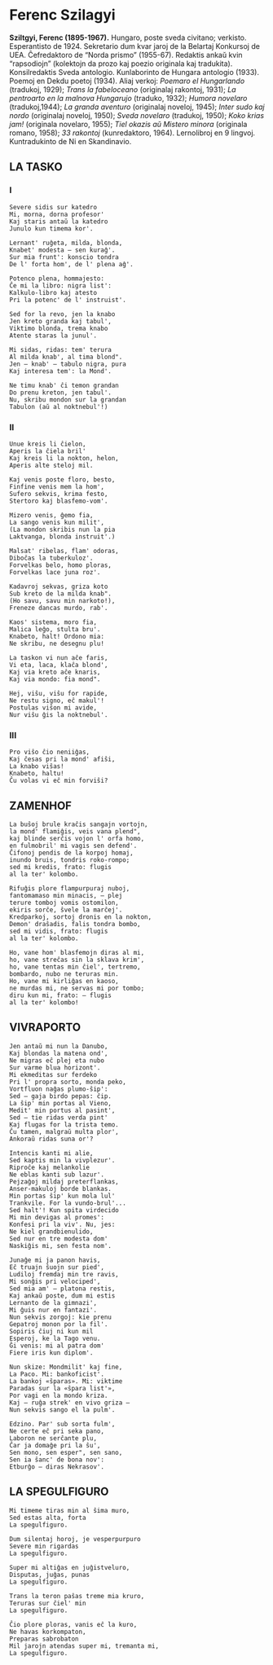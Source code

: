 # Ferenc Szilagyi
**Sziltgyi, Ferenc (1895-1967).** Hungaro, poste sveda civitano; verkisto. Esperantisto de 1924. Sekretario dum kvar jaroj de la Belartaj Konkursoj de UEA. Ĉefredaktoro de “Norda prismo” (1955-67). Redaktis ankaŭ kvin “rapsodiojn” (kolektojn da prozo kaj poezio originala kaj tradukita). Konsilredaktis Sveda antologio. Kunlaborinto de Hungara antologio (1933). Poemoj en Dekdu poetoj (1934). Aliaj verkoj: *Poemaro el Hungarlando* (tradukoj, 1929); *Trans la fabeloceano* (originalaj rakontoj, 1931); *La pentroarto en la malnova Hungarujo* (traduko, 1932); *Humora novelaro* (tradukoj,1944); *La granda aventuro* (originalaj noveloj, 1945); *Inter sudo kaj nordo* (originalaj noveloj, 1950); *Sveda novelaro* (tradukoj, 1950); *Koko krias jam!* (originala novelaro, 1955); *Tiel okazis aŭ Mistero minora* (originala romano, 1958); *33 rakontoj* (kunredaktoro, 1964). Lernolibroj en 9 lingvoj. Kuntradukinto de Ni en Skandinavio.

## LA TASKO
### I
    Severe sidis sur katedro
    Mi, morna, dorna profesor'
    Kaj staris antaŭ la katedro
    Junulo kun timema kor'.

    Lernant' ruĝeta, milda, blonda,
    Knabet' modesta — sen kuraĝ'.
    Sur mia frunt': konscio tondra
    De l' forta hom', de l' plena aĝ'.

    Potenco plena, hommajesto:
    Ĉe mi la libro: nigra list':
    Kalkulo-libro kaj atesto
    Pri la potenc' de l' instruist'.

    Sed for la revo, jen la knabo
    Jen kreto granda kaj tabul',
    Viktimo blonda, trema knabo
    Atente staras la junul'.

    Mi sidas, ridas: tem' terura
    Al milda knab', al tima blond".
    Jen — knab' — tabulo nigra, pura
    Kaj interesa tem': la Mond'.

    Ne timu knab' ĉi temon grandan
    Do prenu kreton, jen tabul'.
    Nu, skribu mondon sur la grandan
    Tabulon (aŭ al noktnebul'!)

### II
    Unue kreis li ĉielon,
    Aperis la ĉiela bril'
    Kaj kreis li la nokton, helon,
    Aperis alte steloj mil.

    Kaj venis poste floro, besto,
    Finfine venis mem la hom',
    Sufero sekvis, krima festo,
    Stertoro kaj blasfemo-vom'.

    Mizero venis, ĝemo fia,
    La sango venis kun milit',
    (La mondon skribis nun la pia
    Laktvanga, blonda instruit'.)

    Malsat' ribelas, flam' odoras,
    Diboĉas la tuberkuloz'.
    Forvelkas belo, homo ploras,
    Forvelkas lace juna roz'.

    Kadavroj sekvas, griza koto
    Sub kreto de la milda knab".
    (Ho savu, savu min narkoto!),
    Freneze dancas murdo, rab'.

    Kaos' sistema, moro fia,
    Malica leĝo, stulta bru'.
    Knabeto, halt! Ordono mia:
    Ne skribu, ne desegnu plu!

    La taskon vi nun aĉe faris,
    Vi eta, laca, klaĉa blond',
    Kaj via kreto aĉe knaris,
    Kaj via mondo: fia mond".

    Hej, viŝu, viŝu for rapide,
    Ne restu signo, eĉ makul'!
    Postulas viŝon mi avide,
    Nur viŝu ĝis la noktnebul'.

### III

    Pro viŝo ĉio neniiĝas,
    Kaj ĉesas pri la mond' afiŝi,
    La knabo viŝas!
    Knabeto, haltu!
    Ĉu volas vi eĉ min forviŝi?

## ZAMENHOF

    La buŝoj brule kraĉis sangajn vortojn,
    la mond' flamiĝis, veis vana plend",
    kaj blinde serĉis vojon l' orfa homo,
    en fulmobril' mi vagis sen defend'.
    Ĉifonoj pendis de la korpoj homaj,
    inundo bruis, tondris roko-rompo;
    sed mi kredis, frato: flugis
    al la ter' kolombo.

    Rifuĝis plore flampurpuraj nuboj,
    fantomamaso min minacis, — plej
    terure tomboj vomis ostomilon,
    ekiris sorĉe, ŝvele la marĉej'.
    Kredparkoj, sortoj dronis en la nokton,
    Demon' draŝadis, falis tondra bombo,
    sed mi vidis, frato: flugis
    al la ter' kolombo.

    Ho, vane hom' blasfemojn diras al mi,
    ho, vane streĉas sin la sklava krim',
    ho, vane tentas min ĉiel', tertremo,
    bombardo, nubo ne teruras min.
    Ho, vane mi kirliĝas en kaoso,
    ne murdas mi, ne servas mi por tombo;
    diru kun mi, frato: — flugis
    al la ter' kolombo!

## VIVRAPORTO

    Jen antaŭ mi nun la Danubo,
    Kaj blondas la matena ond',
    Ne migras eĉ plej eta nubo
    Sur varme blua horizont'.
    Mi ekmeditas sur ferdeko
    Pri l' propra sorto, monda peko,
    Vortfluon naĝas plumo-ŝip':
    Sed — gaja birdo pepas: ĉip.
    La ŝip' min portas al Vieno,
    Medit' min portus al pasint',
    Sed — tie ridas verda pint'
    Kaj flugas for la trista temo.
    Ĉu tamen, malgraŭ multa plor',
    Ankoraŭ ridas suna or'?

    Intencis kanti mi alie,
    Sed kaptis min la vivplezur'.
    Riproĉe kaj melankolie
    Ne eblas kanti sub lazur'.
    Pejzaĝoj mildaj preterflankas,
    Anser-makuloj borde blankas.
    Min portas ŝip' kun mola lul'
    Trankvile. For la vundo-brul'...
    Sed halt'! Kun spita virdecido
    Mi min devigas al promes':
    Konfesi pri la viv'. Nu, jes:
    Ne kiel grandbienulido,
    Sed nur en tre modesta dom'
    Naskiĝis mi, sen festa nom'.

    Junaĝe mi ja panon havis,
    Eĉ truajn ŝuojn sur pied',
    Ludiloj fremdaj min tre ravis,
    Mi sonĝis pri velociped',
    Sed mia am' — platona restis,
    Kaj ankaŭ poste, dum mi estis
    Lernanto de la gimnazi',
    Mi ĝuis nur en fantazi'.
    Nun sekvis zorgoj: kie prenu
    Gepatroj monon por la fil'.
    Sopiris ĉiuj ni kun mil
    Esperoj, ke la Tago venu.
    Ĝi venis: mi al patra dom'
    Fiere iris kun diplom'.

    Nun skize: Mondmilit' kaj fine,
    La Paco. Mi: bankoficist'.
    La bankoj «ŝparas». Mi: viktime
    Paradas sur la «ŝpara list'»,
    Por vagi en la mondo kriza.
    Kaj — ruĝa strek' en vivo griza —
    Nun sekvis sango el la pulm'.

    Edzino. Par' sub sorta fulm',
    Ne certe eĉ pri seka pano,
    Laboron ne serĉante plu,
    Ĉar ja domaĝe pri la ŝu',
    Sen mono, sen esper", sen sano,
    Sen ia ŝanc' de bona nov':
    Etburĝo — diras Nekrasov'.

## LA SPEGULFIGURO

    Mi timeme tiras min al ŝima muro,
    Sed estas alta, forta
    La spegulfiguro.

    Dum silentaj horoj, je vesperpurpuro
    Severe min rigardas
    La spegulfiguro.

    Super mi altiĝas en juĝistveluro,
    Disputas, juĝas, punas
    La spegulfiguro.

    Trans la teron paŝas treme mia kruro,
    Teruras sur ĉiel' min
    La spegulfiguro.

    Ĉio plore ploras, vanis eĉ la kuro,
    Ne havas korkompaton,
    Preparas sabrobaton
    Mil jarojn atendas super mi, tremanta mi,
    La spegulfiguro.
